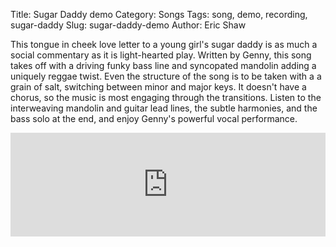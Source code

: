 Title: Sugar Daddy demo
Category: Songs
Tags: song, demo, recording, sugar-daddy
Slug: sugar-daddy-demo
Author: Eric Shaw

This tongue in cheek love letter to a young girl's sugar daddy is as much a
social commentary as it is light-hearted play. Written by Genny, this song
takes off with a driving funky bass line and syncopated mandolin adding a
uniquely reggae twist. Even the structure of the song is to be taken with a a
grain of salt, switching between minor and major keys. It doesn't have a
chorus, so the music is most engaging through the transitions. Listen to the
interweaving mandolin and guitar lead lines, the subtle harmonies, and the bass
solo at the end, and enjoy Genny's powerful vocal performance.

<iframe width="100%" height="166" scrolling="no" frameborder="no" src="https://w.soundcloud.com/player/?url=http%3A%2F%2Fapi.soundcloud.com%2Ftracks%2F93424476"></iframe>
